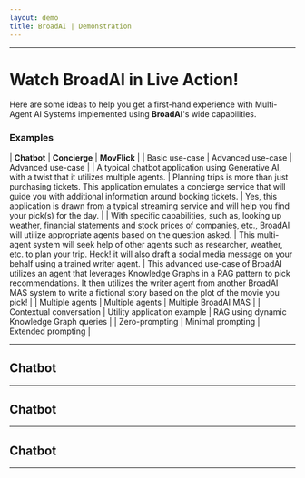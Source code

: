 ```yaml
---
layout: demo
title: BroadAI | Demonstration
---
```


---

# Watch BroadAI in Live Action!

Here are some ideas to help you get a first-hand experience with Multi-Agent AI Systems implemented using **BroadAI**'s wide capabilities.

### Examples

| **Chatbot** | **Concierge** | **MovFlick** |
| Basic use-case | Advanced use-case | Advanced use-case |
| A typical chatbot application using Generative AI, with a twist that it utilizes multiple agents. | Planning trips is more than just purchasing tickets. This application emulates a concierge service that will guide you with additional information around booking tickets. | Yes, this application is drawn from a typical streaming service and will help you find your pick(s) for the day. | 
| With specific capabilities, such as, looking up weather, financial statements and stock prices of companies, etc., BroadAI will utilize appropriate agents based on the question asked. | This multi-agent system will seek help of other agents such as researcher, weather, etc. to plan your trip. Heck! it will also draft a social media message on your behalf using a trained writer agent. | This advanced use-case of BroadAI utilizes an agent that leverages Knowledge Graphs in a RAG pattern to pick recommendations. It then utilizes the writer agent from another BroadAI MAS system to write a fictional story based on the plot of the movie you pick! |
| Multiple agents | Multiple agents | Multiple BroadAI MAS |
| Contextual conversation | Utility application example | RAG using dynamic Knowledge Graph queries |
| Zero-prompting | Minimal prompting | Extended prompting |


---

<div class="top">
  <div class="mission">
    <h2 id="chatbot">
      Chatbot
    </h2>
    <form>
    </form>
    <div style='display:block;' id="planChatbot"> <!-- .. plan .. --> </div>
  </div>

  <div class="lead">
    <div id="responseChatbot"> <!-- .. response .. --> </div>
  </div>
</div>

---

<div class="top">
  <div class="mission">
    <h2 id="concierge">
      Chatbot
    </h2>
    <form>
    </form>
    <div style='display:block;' id="planConcierge"> <!-- .. plan .. --> </div>
  </div>

  <div class="lead">
    <div id="responseConcierge"> <!-- .. response .. --> </div>
  </div>
</div>

---

<div class="top">
  <div class="mission">
    <h2 id="movflick">
      Chatbot
    </h2>
    <form>
    </form>
    <div style='display:block;' id="planMovflick"> <!-- .. plan .. --> </div>
  </div>

  <div class="lead">
    <div id="responseMovflick"> <!-- .. response .. --> </div>
  </div>
</div>

---



<!-- 

<textarea id="notes" name="notes" rows="6" required style="width:calc(100% - 20px); padding:10px; margin:0.5em 0; border:1px solid #ddd; border-radius:4px; box-sizing:border-box;"></textarea>
<div style='padding:0;width:100%;margin-bottom:2em;'>
  <div style="display:inline;float:left;">
    <input type="checkbox" id="history" name="history" style="margin-right: 10px;">
    <label for="history">Enable follow up</label>
  </div>
  <div style="display:inline;float:right;">
    <input type="button" id="btngo" value="Go" onClick="go()" style="font-family: 'Architects Daughter', 'Helvetica Neue', Helvetica, Arial, serif; font-size: 18px; text-align: center; padding: 10px; margin: 0 10px 10px 0; color: #fff; background-color: #2e7bcf; border: none; border-radius: 5px; -moz-border-radius: 5px; -webkit-border-radius: 5px;">
  </div>
</div>

-->